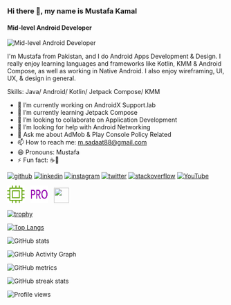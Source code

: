 ### Hi there 👋, my name is Mustafa Kamal
#### Mid-level Android Developer
![Mid-level Android Developer](https://raw.githubusercontent.com/sagar-viradiya/sagar-viradiya/master/resources/banner.png)

I'm Mustafa from Pakistan, and I do Android Apps Development & Design. I really enjoy learning languages and frameworks like Kotlin, KMM & Android Compose, as well as working in Native Android. I also enjoy wireframing, UI, UX, & design in general.

Skills: Java/ Android/ Kotlin/ Jetpack Compose/ KMM

- 🔭 I’m currently working on AndroidX Support.lab 
- 🌱 I’m currently learning Jetpack Compose 
- 👯 I’m looking to collaborate on Application Development 
- 🤔 I’m looking for help with Android Networking 
- 💬 Ask me about AdMob & Play Console Policy Related  
- 📫 How to reach me: m.sadaat88@gmail.com 
- 😄 Pronouns: Mustafa 
- ⚡ Fun fact: ☕️🥰 


[<img src='https://cdn.jsdelivr.net/npm/simple-icons@3.0.1/icons/github.svg' alt='github' height='40'>](https://github.com/https://github.com/mustafakamal88)  [<img src='https://cdn.jsdelivr.net/npm/simple-icons@3.0.1/icons/linkedin.svg' alt='linkedin' height='40'>](https://www.linkedin.com/in/https://www.linkedin.com/in/mksadaat//)  [<img src='https://cdn.jsdelivr.net/npm/simple-icons@3.0.1/icons/instagram.svg' alt='instagram' height='40'>](https://www.instagram.com/its_mustafakamal/)  [<img src='https://cdn.jsdelivr.net/npm/simple-icons@3.0.1/icons/twitter.svg' alt='twitter' height='40'>](https://twitter.com/https://twitter.com/MkDevelopers)  [<img src='https://cdn.jsdelivr.net/npm/simple-icons@3.0.1/icons/stackoverflow.svg' alt='stackoverflow' height='40'>](https://stackoverflow.com/users/https://stackoverflow.com/users/11336765/mk-developers)  [<img src='https://cdn.jsdelivr.net/npm/simple-icons@3.0.1/icons/youtube.svg' alt='YouTube' height='40'>](https://www.youtube.com/channel/@mustafakamal01)  

<a href='https://docs.github.com/en/developers'><img src='https://raw.githubusercontent.com/acervenky/animated-github-badges/master/assets/devbadge.gif' width='40' height='40'></a> <a href='https://github.com/pricing'><img src='https://raw.githubusercontent.com/acervenky/animated-github-badges/master/assets/pro.gif' width='40' height='40'></a> <a href='https://stars.github.com/'><img src='https://raw.githubusercontent.com/mustafakamal88/animated-github-badges/master/assets/starbadge.gif' width='35' height='35'></a> 

[![trophy](https://github-profile-trophy.vercel.app/?mustafakamal88=https://github.com/acervenky)](https://github.com/ryo-ma/github-profile-trophy)

[![Top Langs](https://github-readme-stats.vercel.app/api/top-langs/?mustafakamal88=https://github.com/mustafakamal88)](https://github.com/anuraghazra/github-readme-stats)

![GitHub stats](https://github-readme-stats.vercel.app/api?mustafakamal88=https://github.com/mustafakamal88&show_icons=true)  

![GitHub Activity Graph](https://activity-graph.herokuapp.com/graph?mustafakamal88=https://github.com/mustafakamal88)  

![GitHub metrics](https://metrics.lecoq.io/https://github.com/mustafakamal88)  

![GitHub streak stats](https://streak-stats.demolab.com/?mustafakamal88=https://github.com/mustafakamal88)  

![Profile views](https://gpvc.arturio.dev/https://github.com/mustafakamal88)  
